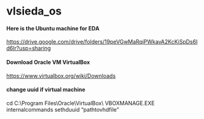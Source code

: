 # vlsieda_os

<h4>Here is the Ubuntu machine for EDA</h4>

https://drive.google.com/drive/folders/19peVGwMaRqiPWkavA2KcKiSpDs6Id6Ir?usp=sharing


<h4>Download Oracle VM VirtualBox</h4>

https://www.virtualbox.org/wiki/Downloads





<h4>change uuid if virtual machine</h4>
cd C:\Program Files\Oracle\VirtualBox\
VBOXMANAGE.EXE internalcommands sethduuid “pathtovhdfile”

